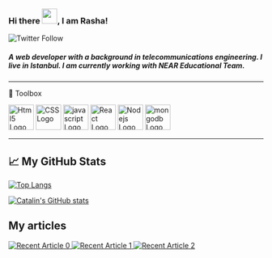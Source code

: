 ### Hi there <img src="https://raw.githubusercontent.com/MartinHeinz/MartinHeinz/master/wave.gif" width="30px">, I am Rasha! 


![Twitter Follow](https://img.shields.io/twitter/follow/rashalabelle?label=Follow%20me)

##### A web developer with a background in telecommunications engineering. I live in Istanbul. I am currently working with NEAR Educational Team. 
---

🧰 Toolbox

<img src="https://cdn.worldvectorlogo.com/logos/html5-2.svg" alt="Html5 Logo" width="50" height="50"/> <img src="https://cdn.worldvectorlogo.com/logos/css3.svg" alt="CSS Logo" width="50" height="50"/> <img src="https://cdn.worldvectorlogo.com/logos/logo-javascript.svg" alt="javascript Logo" width="50" height="50"/> <img src="https://cdn.worldvectorlogo.com/logos/react-2.svg" alt="React Logo" width="50" height="50"/> <img src="https://cdn.worldvectorlogo.com/logos/nodejs-1.svg" alt="Nodejs Logo" width="50" height="50"/> <img src="https://cdn.worldvectorlogo.com/logos/mongodb-icon-1.svg" alt="mongodb Logo" width="50" height="50"/>

---

## &#x1f4c8; My GitHub Stats

[![Top Langs](https://github-readme-stats.vercel.app/api/top-langs/?username=rashaabdulrazzak&theme=synthwave)](https://github.com/rashaabdulrazzak/github-readme-stats)

[![Catalin's GitHub stats](https://github-readme-stats.vercel.app/api?username=rashaabdulrazzak&theme=dracula)](https://github.com/rashaabdulrazzak/github-readme-stats)

## My articles
<a target="_blank" href="https://github-readme-medium-recent-article.vercel.app/medium/@rasha-abdulrazzak/0"><img src="https://github-readme-medium-recent-article.vercel.app/medium/@rasha-abdulrazzak/0" alt="Recent Article 0"> 
  <a target="_blank" href="https://github-readme-medium-recent-article.vercel.app/medium/@rasha-abdulrazzak/1"><img src="https://github-readme-medium-recent-article.vercel.app/medium/@rasha-abdulrazzak/1" alt="Recent Article 1"> 
<a target="_blank" href="https://github-readme-medium-recent-article.vercel.app/medium/@rasha-abdulrazzak/2"><img src="https://github-readme-medium-recent-article.vercel.app/medium/@rasha-abdulrazzak/2" alt="Recent Article 2"> 
<!--
**rashaabdulrazzak/rashaabdulrazzak** is a ✨ _special_ ✨ repository because its `README.md` (this file) appears on your GitHub profile.

Here are some ideas to get you started:

- 🔭 I’m currently working on ...
- 🌱 I’m currently learning ...
- 👯 I’m looking to collaborate on ...
- 🤔 I’m looking for help with ...
- 💬 Ask me about ...
- 📫 How to reach me: ...
- 😄 Pronouns: ...
- ⚡ Fun fact: ...
-->
